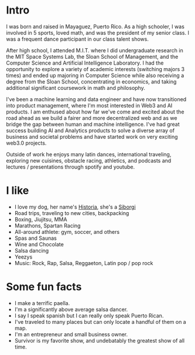 # Intro
I was born and raised in Mayaguez, Puerto Rico. As a high schooler, I was involved in 5 sports, loved math, and was the president of my senior class. I was a frequent dance participant in our class talent shows.

After high school, I attended M.I.T. where I did undergraduate research in the MIT Space Systems Lab, the Sloan School of Management, and the Computer Science and Artificial Intelligence Laboratory. I had the opportunity to explore a variety of academic interests (switching majors 3 times) and ended up majoring in Computer Science while also receiving a degree from the Sloan School, concentrating in economics, and taking additional significant coursework in math and philosophy.  

I've been a machine learning and data engineer and have now transitioned into product management, where I'm most interested in Web3 and AI products. I am enthused about how far we've come and excited about the road ahead as we build a fairer and more decentralized web and as we bridge the gap between human and machine intelligence. I've had great success building AI and Analytics products to solve a diverse array of business and societal problems and have started work on very exciting web3.0 projects.

Outside of work he enjoys many latin dances, international traveling, exploring new cuisines, obstacle racing, athletics, and podcasts and lectures / presentations through spotify and youtube.

# I like

- I love my dog, her name's [Historia](https://www.instagram.com/historia.the.siborgi/), she's a [Siborgi](https://www.mypetneedsthat.com/siborgi-corgi-husky-mix-breed/)
- Road trips, traveling to new cities, backpacking
- Boxing, Jiujitsu, MMA
- Marathons, Spartan Racing
- All-around athlete: gym, soccer, and others
- Spas and Saunas
- Wine and Chocolate
- Salsa dancing
- Yeezys
- Music: Rock, Rap, Salsa, Reggaeton, Latin pop / pop rock 

# Some fun facts
- I make a terrific paella.
- I'm a significantly above average salsa dancer.
- I say I speak spanish but I can really only speak Puerto Rican.
- I've traveled to many places but can only locate a handful of them on a map.
- I'm an entrepreneur and small business owner.
- Survivor is my favorite show, and undebatably the greatest show of all time.
<!-- - I started a small business where I dabble in angel investments and app development. -->
<!-- - I started a modeling gig in late 2021 at the age of 27. -->

<!-- # Interesting youth life events

I'm a bit of a politics junkie. I organized a debate for mayor of my hometown in my school's basketball court. All candidates attended.
![picture](/public/images/about/bjj.jpeg)

I enjoyed science projects and represented Puerto Rico in international science fair.
![picture](/public/images/about/sciencefair.jpeg)

I was the sole male dancer in several of my class' group dance talent shows.
![picture](/public/images/about/dancing.jpeg)

I'm a former brazilian jiujitsu white-belt champion in Puerto Rico.
![picture](/public/images/about/bjj.jpeg) -->
